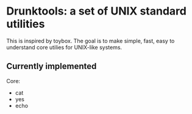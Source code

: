# Drunktools: a set of UNIX standard utilities
This is inspired by toybox. The goal is to make simple, fast, easy to understand core utilies for UNIX-like systems.
## Currently implemented
Core:
 - cat
 - yes
 - echo
